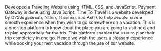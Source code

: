 Developed a Traveling Website using HTML, CSS, and JavaScript. Payment Gateway is done using Java Script. 
Time To Travel is a website developed by DVSJagadeesh, Nithin, Thanmai, and Ashik to help people have a smooth experience when they wish to go somewhere on a vacation. 
This is a one stop platform to know about the place you are going to visit next and to plan appropritely for the trip. 
This platform enables the user to plan their trip completely in one go. Hence we wish the users a pleasant experience while booking your next vacation through the use of our website.
